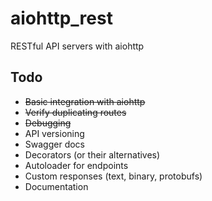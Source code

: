 # aiohttp_rest 

RESTful API servers with aiohttp

## Todo

* ~~Basic integration with aiohttp~~
* ~~Verify duplicating routes~~
* ~~Debugging~~    
* API versioning
* Swagger docs
* Decorators (or their alternatives)
* Autoloader for endpoints
* Custom responses (text, binary, protobufs)
* Documentation